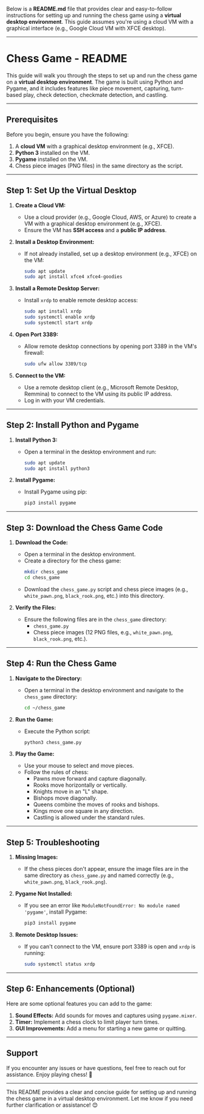 Below is a **README.md** file that provides clear and easy-to-follow instructions for setting up and running the chess game using a **virtual desktop environment**. This guide assumes you're using a cloud VM with a graphical interface (e.g., Google Cloud VM with XFCE desktop).

---

# Chess Game - README

This guide will walk you through the steps to set up and run the chess game on a **virtual desktop environment**. The game is built using Python and Pygame, and it includes features like piece movement, capturing, turn-based play, check detection, checkmate detection, and castling.

---

## **Prerequisites**
Before you begin, ensure you have the following:
1. A **cloud VM** with a graphical desktop environment (e.g., XFCE).
2. **Python 3** installed on the VM.
3. **Pygame** installed on the VM.
4. Chess piece images (PNG files) in the same directory as the script.

---

## **Step 1: Set Up the Virtual Desktop**
1. **Create a Cloud VM:**
   - Use a cloud provider (e.g., Google Cloud, AWS, or Azure) to create a VM with a graphical desktop environment (e.g., XFCE).
   - Ensure the VM has **SSH access** and a **public IP address**.

2. **Install a Desktop Environment:**
   - If not already installed, set up a desktop environment (e.g., XFCE) on the VM:
     ```bash
     sudo apt update
     sudo apt install xfce4 xfce4-goodies
     ```

3. **Install a Remote Desktop Server:**
   - Install `xrdp` to enable remote desktop access:
     ```bash
     sudo apt install xrdp
     sudo systemctl enable xrdp
     sudo systemctl start xrdp
     ```

4. **Open Port 3389:**
   - Allow remote desktop connections by opening port 3389 in the VM's firewall:
     ```bash
     sudo ufw allow 3389/tcp
     ```

5. **Connect to the VM:**
   - Use a remote desktop client (e.g., Microsoft Remote Desktop, Remmina) to connect to the VM using its public IP address.
   - Log in with your VM credentials.

---

## **Step 2: Install Python and Pygame**
1. **Install Python 3:**
   - Open a terminal in the desktop environment and run:
     ```bash
     sudo apt update
     sudo apt install python3
     ```

2. **Install Pygame:**
   - Install Pygame using pip:
     ```bash
     pip3 install pygame
     ```

---

## **Step 3: Download the Chess Game Code**
1. **Download the Code:**
   - Open a terminal in the desktop environment.
   - Create a directory for the chess game:
     ```bash
     mkdir chess_game
     cd chess_game
     ```
   - Download the `chess_game.py` script and chess piece images (e.g., `white_pawn.png`, `black_rook.png`, etc.) into this directory.

2. **Verify the Files:**
   - Ensure the following files are in the `chess_game` directory:
     - `chess_game.py`
     - Chess piece images (12 PNG files, e.g., `white_pawn.png`, `black_rook.png`, etc.).

---

## **Step 4: Run the Chess Game**
1. **Navigate to the Directory:**
   - Open a terminal in the desktop environment and navigate to the `chess_game` directory:
     ```bash
     cd ~/chess_game
     ```

2. **Run the Game:**
   - Execute the Python script:
     ```bash
     python3 chess_game.py
     ```

3. **Play the Game:**
   - Use your mouse to select and move pieces.
   - Follow the rules of chess:
     - Pawns move forward and capture diagonally.
     - Rooks move horizontally or vertically.
     - Knights move in an "L" shape.
     - Bishops move diagonally.
     - Queens combine the moves of rooks and bishops.
     - Kings move one square in any direction.
     - Castling is allowed under the standard rules.

---

## **Step 5: Troubleshooting**
1. **Missing Images:**
   - If the chess pieces don't appear, ensure the image files are in the same directory as `chess_game.py` and named correctly (e.g., `white_pawn.png`, `black_rook.png`).

2. **Pygame Not Installed:**
   - If you see an error like `ModuleNotFoundError: No module named 'pygame'`, install Pygame:
     ```bash
     pip3 install pygame
     ```

3. **Remote Desktop Issues:**
   - If you can't connect to the VM, ensure port 3389 is open and `xrdp` is running:
     ```bash
     sudo systemctl status xrdp
     ```

---

## **Step 6: Enhancements (Optional)**
Here are some optional features you can add to the game:
1. **Sound Effects:** Add sounds for moves and captures using `pygame.mixer`.
2. **Timer:** Implement a chess clock to limit player turn times.
3. **GUI Improvements:** Add a menu for starting a new game or quitting.

---

## **Support**
If you encounter any issues or have questions, feel free to reach out for assistance. Enjoy playing chess! 🚀

---

This README provides a clear and concise guide for setting up and running the chess game in a virtual desktop environment. Let me know if you need further clarification or assistance! 😊

